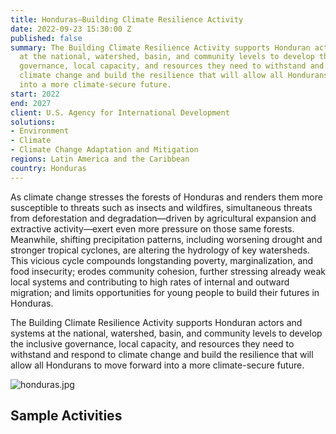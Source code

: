 ```yaml
---
title: Honduras—Building Climate Resilience Activity
date: 2022-09-23 15:30:00 Z
published: false
summary: The Building Climate Resilience Activity supports Honduran actors and systems
  at the national, watershed, basin, and community levels to develop the inclusive
  governance, local capacity, and resources they need to withstand and respond to
  climate change and build the resilience that will allow all Hondurans to move forward
  into a more climate-secure future.
start: 2022
end: 2027
client: U.S. Agency for International Development
solutions:
- Environment
- Climate
- Climate Change Adaptation and Mitigation
regions: Latin America and the Caribbean
country: Honduras
---
```


As climate change stresses the forests of Honduras and renders them more susceptible to threats such as insects and wildfires, simultaneous threats from deforestation and degradation—driven by agricultural expansion and extractive activity—exert even more pressure on those same forests. Meanwhile, shifting precipitation patterns, including worsening drought and stronger tropical cyclones, are altering the hydrology of key watersheds. This vicious cycle compounds longstanding poverty, marginalization, and food insecurity; erodes community cohesion, further stressing already weak local systems and contributing to high rates of internal and outward migration; and limits opportunities for young people to build their futures in Honduras.
 
The Building Climate Resilience Activity supports Honduran actors and systems at the national, watershed, basin, and community levels to develop the inclusive governance, local capacity, and resources they need to withstand and respond to climate change and build the resilience that will allow all Hondurans to move forward into a more climate-secure future.

![honduras.jpg](/uploads/honduras.jpg)
  
## Sample Activities 
 
 
